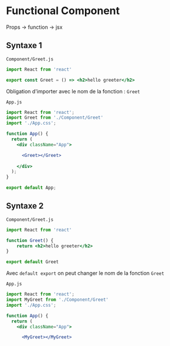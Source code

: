 # Functional Component

Props -> function -> jsx

## Syntaxe 1

`Component/Greet.js`

```jsx
import React from 'react'

export const Greet = () => <h2>hello greeter</h2>
```

Obligation d'importer avec le nom de la fonction : `Greet`

`App.js`

```jsx
import React from 'react';
import Greet from './Component/Greet'
import './App.css';

function App() {
  return (
    <div className="App">

      <Greet></Greet>
      
    </div>
  );
}

export default App;
```

## Syntaxe 2

`Component/Greet.js`

```jsx
import React from 'react'

function Greet() {
    return <h2>hello greeter</h2>
}

export default Greet
```

Avec `default export` on peut changer le nom de la fonction `Greet`

`App.js`

```jsx
import React from 'react';
import MyGreet from './Component/Greet'
import './App.css';

function App() {
  return (
    <div className="App">

      <MyGreet></MyGreet>
```

